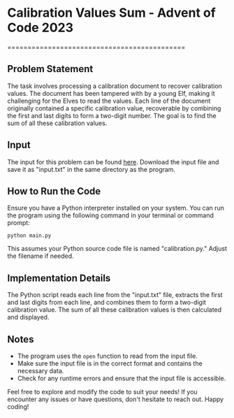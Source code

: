 Calibration Values Sum - Advent of Code 2023
============================================

============================================

Problem Statement
-----------------

The task involves processing a calibration document to recover calibration values. The document has been tampered with by a young Elf, making it challenging for the Elves to read the values. Each line of the document originally contained a specific calibration value, recoverable by combining the first and last digits to form a two-digit number. The goal is to find the sum of all these calibration values.

Input
-----

The input for this problem can be found [here](https://adventofcode.com/2023/day/1/input). Download the input file and save it as "input.txt" in the same directory as the program.

How to Run the Code
-------------------

Ensure you have a Python interpreter installed on your system. You can run the program using the following command in your terminal or command prompt:


`python main.py`

This assumes your Python source code file is named "calibration.py." Adjust the filename if needed.

Implementation Details
----------------------

The Python script reads each line from the "input.txt" file, extracts the first and last digits from each line, and combines them to form a two-digit calibration value. The sum of all these calibration values is then calculated and displayed.

Notes
-----

-   The program uses the `open` function to read from the input file.
-   Make sure the input file is in the correct format and contains the necessary data.
-   Check for any runtime errors and ensure that the input file is accessible.

Feel free to explore and modify the code to suit your needs! If you encounter any issues or have questions, don't hesitate to reach out. Happy coding!
